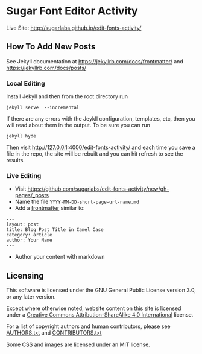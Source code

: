 # Sugar Font Editor Activity

Live Site: <http://sugarlabs.github.io/edit-fonts-activity/>

## How To Add New Posts

See Jekyll documentation at <https://jekyllrb.com/docs/frontmatter/> and <https://jekyllrb.com/docs/posts/>

### Local Editing

Install Jekyll and then from the root directory run

    jekyll serve  --incremental

If there are any errors with the Jeykll configuration, templates, etc, then you will read about them in the output. 
To be sure you can run

    jekyll hyde

Then visit <http://127.0.0.1:4000/edit-fonts-activity/> and each time you save a file in the repo, the site will be rebuilt and you can hit refresh to see the results.

### Live Editing

* Visit <https://github.com/sugarlabs/edit-fonts-activity/new/gh-pages/_posts>
* Name the file `YYYY-MM-DD-short-page-url-name.md`
* Add a [frontmatter](https://jekyllrb.com/docs/frontmatter/) similar to:

```
---
layout: post
title: Blog Post Title in Camel Case
category: article
author: Your Name
---
```

* Author your content with markdown



## Licensing

This software is licensed under the GNU General Public License version 3.0, or any later version. 

Except where otherwise noted, website content on this site is licensed under a [Creative Commons Attribution-ShareAlike 4.0 International](https://www.creativecommons.org/licenses/by-sa/4.0/) license.

For a list of copyright authors and human contributors, please see [AUTHORS.txt](AUTHORS.txt) and [CONTRIBUTORS.txt](CONTRIBUTORS.txt)

Some CSS and images are licensed under an MIT license.

